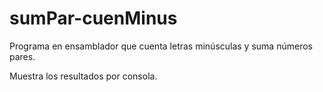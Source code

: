 # sumPar-cuenMinus
Programa en ensamblador que cuenta letras minúsculas y suma números pares.

Muestra los resultados por consola.
